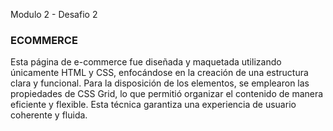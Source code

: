 Modulo 2 - Desafio 2
### ECOMMERCE
Esta página de e-commerce fue diseñada y maquetada utilizando únicamente HTML y CSS, enfocándose en la creación de una estructura clara y funcional. Para la disposición de los elementos, se emplearon las propiedades de CSS Grid, lo que permitió organizar el contenido de manera eficiente y flexible. Esta técnica garantiza una experiencia de usuario coherente y fluida.
